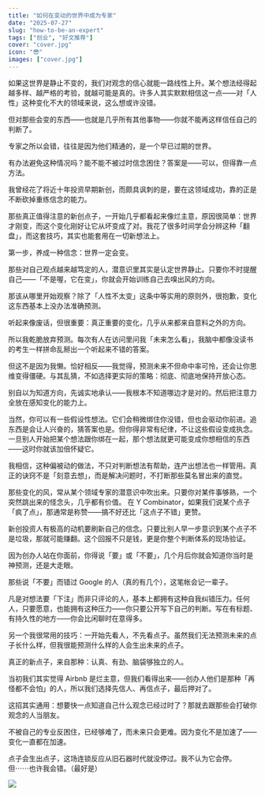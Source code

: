 ```yaml
---
title: "如何在变动的世界中成为专家"
date: "2025-07-27"
slug: "how-to-be-an-expert"
tags: ["创业", "好文推荐"]
cover: "cover.jpg"
icon: "😎"
images: ["cover.jpg"]
---
```

如果这世界是静止不变的，我们对观念的信心就能一路线性上升。某个想法经得起越多样、越严格的考验，就越可能是真的。许多人其实默默相信这一点——对「人性」这种变化不大的领域来说，这么想或许没错。



但对那些会变的东西——也就是几乎所有其他事物——你就不能再这样信任自己的判断了。



专家之所以会错，往往是因为他们精通的，是一个早已过期的世界。



有办法避免这种情况吗？能不能不被过时信念困住？答案是——可以，但得靠一点方法。



我曾经花了将近十年投资早期新创，而颇具讽刺的是，要在这领域成功，靠的正是不断砍掉重练信念的能力。



那些真正值得注意的新创点子，一开始几乎都看起来像烂主意，原因很简单：世界才刚变，而这个变化刚好让它从坏变成了对。我花了很多时间学会分辨这种「翻盘」，而这套技巧，其实也能套用在一切新想法上。



第一步，养成一种信念：世界一定会变。



那些对自己观点越来越笃定的人，潜意识里其实是认定世界静止。只要你不时提醒自己——「不是喔，它在变」，你就会开始训练自己去嗅出风的方向。



那该从哪里开始观察？除了「人性不太变」这条中等实用的原则外，很抱歉，变化这东西基本上没办法准确预测。



听起来像废话，但很重要：真正重要的变化，几乎从来都来自意料之外的方向。



所以我乾脆放弃预测。每次有人在访问里问我「未来怎么看」，我脑中都像没读书的考生一样拼命乱掰出一个听起来不错的答案。



但这不是因为我懒。恰好相反——我觉得，预测未来不但命中率可怜，还会让你思维变得僵硬。与其乱猜，不如选择更实际的策略：彻底、彻底地保持开放心态。



别自以为知道方向，先诚实地承认——我根本不知道哪边才是对的。然后把注意力全放在感知变化的能力上。



当然，你可以有一些假设性想法。它们会稍微绑住你没错，但也会驱动你前进。追东西是会让人兴奋的，猜答案也是。但你得非常有纪律，不让这些假设变成执念。
一旦别人开始把某个想法跟你绑在一起，那个想法就更可能变成你想相信的东西——这时你就该加倍怀疑它。



我相信，这种偏被动的做法，不只对判断想法有帮助，连产出想法也一样管用。真正的诀窍不是「刻意去想」，而是解决问题时，不打断那些莫名冒出来的直觉。



那些变化的风，常从某个领域专家的潜意识中吹出来。只要你对某件事够熟，一个突然跳出来的怪念头，几乎都有价值。
在 Y Combinator，如果我们说某个点子「疯了点」，那通常是称赞——搞不好还比「这点子不错」更赞。



新创投资人有极高的动机要刷新自己的信念。只要比别人早一步意识到某个点子不是垃圾，那就可能赚翻。这个回报不只是钱，更是你整个判断体系的现场验证。



因为创办人站在你面前，你得说「要」或「不要」，几个月后你就会知道你当时是神预测，还是大走眼。



那些说「不要」而错过 Google 的人（真的有几个），这笔帐会记一辈子。



凡是对想法要「下注」而非只评论的人，基本上都拥有这种自我纠错压力。任何人，只要愿意，也能拥有这种压力——你只要公开写下自己的判断。写在有标题、有持久性的地方——你会比闲聊时在意得多。



另一个我很常用的技巧：一开始先看人，不先看点子。虽然我们无法预测未来的点子长什么样，但我很能预测什么样的人会生出未来的点子。



真正的新点子，来自那种：认真、有劲、脑袋够独立的人。



当初我们其实觉得 Airbnb 是烂主意，但我们看得出来——创办人他们是那种「再怪都不会怕」的人，所以我们选择先信人、再信点子，最后押对了。



这招其实通用：想要快一点知道自己什么观念已经过时了？那就去跟那些会打破你观念的人当朋友。



不被自己的专业反困住，已经够难了，而未来只会更难。因为变化不是加速了——变化一直都在加速。



点子会生出点子，这场连锁反应从旧石器时代就没停过。我不认为它会停。
但⋯⋯也许我会错。（最好是）




![](https://prod-files-secure.s3.us-west-2.amazonaws.com/112d0858-5090-4d34-a606-b75eb8d65fd2/46476355-9cf3-4e99-9b7a-3531bc426380/1000202064.png?X-Amz-Algorithm=AWS4-HMAC-SHA256&X-Amz-Content-Sha256=UNSIGNED-PAYLOAD&X-Amz-Credential=ASIAZI2LB466YA75TUF7%2F20250914%2Fus-west-2%2Fs3%2Faws4_request&X-Amz-Date=20250914T043342Z&X-Amz-Expires=3600&X-Amz-Security-Token=IQoJb3JpZ2luX2VjENz%2F%2F%2F%2F%2F%2F%2F%2F%2F%2FwEaCXVzLXdlc3QtMiJGMEQCIDbe6SsJ9Mm41%2FFajDNlaYebLAC9mnf4aa4DtTq3ws%2BrAiBrme2OMpYTU4fWQ8IOSH%2Bfg6lYoZ8X91rFmovanUEzQCr%2FAwhVEAAaDDYzNzQyMzE4MzgwNSIM9HCE%2FDGe9Bvqll7MKtwDXb8gmpYMeq%2FgBKWQ1MFd%2B1dbtdSj%2F%2FoApWzI1ngWOG1FKoeOB3sOHaywk5di6E2chv%2BrLvuWk3EtPBgc0NNYYm2FRvSZpLgc2EtdG4mNm83QTz9d9TcXI6heLVfrQQ96H0eb6PoJMlHKypTx83Tz1gkm7Om2e5z84n7yDGahXsidnWDRgMy7NBDsxY3hT3Vwc8nyGAQ811gMFcoSjfcIZzEIMinbZMOV4ScSRUQnpUGf5GLNFr0F2mzRDjXLO9%2BL7WQD2%2FL%2BIyDSDynEZ43Sl4TNsrwEd1RscM75h2o7rIPqos%2FFhmul3pKwMOym3DIpRXx5TeItKwRw7mhoo8EsLKD7%2BLJZmcd1YJMpg7wQQLySlDs6T6hbYoCdTLqB%2BSZR56z%2BpM%2BYrYdVPxWSDtY0knx0KBGJdlIXJ%2FS%2Bi9LEgnzKnfzzkZvcTJ6yIgOxFs7B8kce90bnsOxCLYqeYWflxdkzdXwEMUCY0mkOIjyj1cOVoEGEMhRiXyF6YDX%2FKiwboz%2FEyrFmAJ%2BZL%2BTT61xfc%2FiU8SaTLtZgEdltTWWvEOck%2BoC30FsAMKhZbX6Hmae54FF77F%2FBhmIrjj29a1LE8WtaepN9CZxXKimqmMXfXSM%2B0m1%2FsTz3G3Qsktcw3fyYxgY6pgHX0Jnd0DTsKRpPXvUb93Q09DkDbOVqxU%2FAl7LPIY%2FFriGXvyFU7IkLfr%2FXCWvoZTCcB6LTWxNIixG6w4YULVRKG%2Behb846w2hxUaojDES%2Fcv8fImSZ9vbBYHAA4G1pOKy38aAB6lvathHHeHIY7lzDGwFdM9FFeY94Vi0pgoeYihJP%2F%2B5lF8L0UVGN2x4UURxF%2FWxxVmhfACSQtqPLp%2Bu4edfIfMYN&X-Amz-Signature=faefe10337740a13b4b155ae7e3bc1db953c939b77d2daaf5e8422f2a403a462&X-Amz-SignedHeaders=host&x-amz-checksum-mode=ENABLED&x-id=GetObject)

